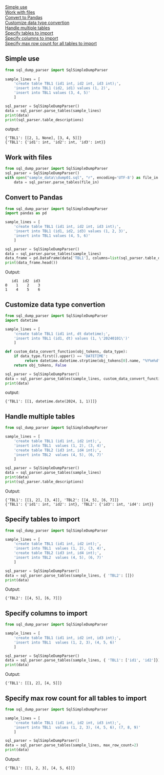 [Simple use](#simple)  
[Work with files](#files)  
[Convert to Pandas](#pandas)  
[Customize data type convertion](#data_conv)  
[Handle multiple tables](#multiple_tables)  
[Specify tables to import](#tables_to_import)  
[Specify columns to import](#columns_import)  
[Specify max row count for all tables to import](#max_rowcount)  


## <a id="simple">Simple use</a>
```python
from sql_dump_parser import SqlSimpleDumpParser
                    
sample_lines = [
    'create table TBL1 (id1 int, id2 int, id3 int);',
    'insert into TBL1 (id2, id1) values (1, 2)',
    'insert into TBL1 values (3, 4, 5)'
    ]

sql_parser = SqlSimpleDumpParser()
data = sql_parser.parse_tables(sample_lines)
print(data)
print(sql_parser.table_descriptions)
```
output:
```
{'TBL1': [[2, 1, None], [3, 4, 5]]}
{'TBL1': {'id1': int, 'id2': int, 'id3': int}}
```

## <a id="files">Work with files</a>
```python
from sql_dump_parser import SqlSimpleDumpParser
sql_parser = SqlSimpleDumpParser()
with open("sample_data\\dump01.sql", "r", encoding='UTF-8') as file_in:
    data = sql_parser.parse_tables(file_in)
```

## <a id="pandas">Convert to Pandas</a>
```python
from sql_dump_parser import SqlSimpleDumpParser
import pandas as pd

sample_lines = [
    'create table TBL1 (id1 int, id2 int, id3 int);',
    'insert into TBL1 (id1, id2, id3) values (1, 2, 3)',
    'insert into TBL1 values (4, 5, 6)'
    ]

sql_parser = SqlSimpleDumpParser()
data = sql_parser.parse_tables(sample_lines)    
data_frame = pd.DataFrame(data['TBL1'], columns=list(sql_parser.table_descriptions['TBL1'].keys()))
print(data_frame.head())
```
Output:
```
   id1  id2  id3
0    1    2    3
1    4    5    6
```

## <a id="data_conv">Customize data type convertion</a>
```python
from sql_dump_parser import SqlSimpleDumpParser
import datetime

sample_lines = [
    'create table TBL1 (id1 int, dt datetime);',
    'insert into TBL1 (id1, dt) values (1, \'20240101\')'    
    ]

def custom_data_convert_function(obj_tokens, data_type):
    if data_type.first().upper() == 'DATETIME':        
         return datetime.datetime.strptime(obj_tokens[0].name, "%Y%m%d").date(), True
    return obj_tokens, False

sql_parser = SqlSimpleDumpParser()
data = sql_parser.parse_tables(sample_lines, custom_data_convert_function=custom_data_convert_function)
print(data)
```
output:
```
{'TBL1': [[1, datetime.date(2024, 1, 1)]]}
```

## <a id="multiple_tables">Handle multiple tables</a>
```python
from sql_dump_parser import SqlSimpleDumpParser

sample_lines = [
    'create table TBL1 (id1 int, id2 int);',
    'insert into TBL1  values (1, 2), (3, 4)',
    'create table TBL2 (id3 int, id4 int);',
    'insert into TBL2  values (4, 5), (6, 7)'   
    ]

sql_parser = SqlSimpleDumpParser()
data = sql_parser.parse_tables(sample_lines)
print(data)
print(sql_parser.table_descriptions)
```
Output:
```
{'TBL1': [[1, 2], [3, 4]], 'TBL2': [[4, 5], [6, 7]]}
{'TBL1': {'id1': int, 'id2': int}, 'TBL2': {'id3': int, 'id4': int}}
```

## <a id="tables_to_import">Specify tables to import</a>
```python
from sql_dump_parser import SqlSimpleDumpParser

sample_lines = [
    'create table TBL1 (id1 int, id2 int);',
    'insert into TBL1  values (1, 2), (3, 4)',
    'create table TBL2 (id3 int, id4 int);',
    'insert into TBL2  values (4, 5), (6, 7)'   
    ]

sql_parser = SqlSimpleDumpParser()
data = sql_parser.parse_tables(sample_lines, { 'TBL2': []})
print(data)
```
Output:
```
{'TBL2': [[4, 5], [6, 7]]}
```

## <a id="columns_import">Specify columns to import</a>
```python
from sql_dump_parser import SqlSimpleDumpParser

sample_lines = [
    'create table TBL1 (id1 int, id2 int, id3 int);',
    'insert into TBL1  values (1, 2, 3), (4, 5, 6)'
    ]

sql_parser = SqlSimpleDumpParser()
data = sql_parser.parse_tables(sample_lines, { 'TBL1': ['id1', 'id2']})
print(data)
```
Output:
```
{'TBL1': [[1, 2], [4, 5]]}
```
## <a id="max_rowcount">Specify max row count for all tables to import</a>
```python
from sql_dump_parser import SqlSimpleDumpParser

sample_lines = [
    'create table TBL1 (id1 int, id2 int, id3 int);',
    'insert into TBL1  values (1, 2, 3), (4, 5, 6), (7, 8, 9)'
    ]

sql_parser = SqlSimpleDumpParser()
data = sql_parser.parse_tables(sample_lines, max_row_count=2)
print(data)
```
Output:
```
{'TBL1': [[1, 2, 3], [4, 5, 6]]}
```

